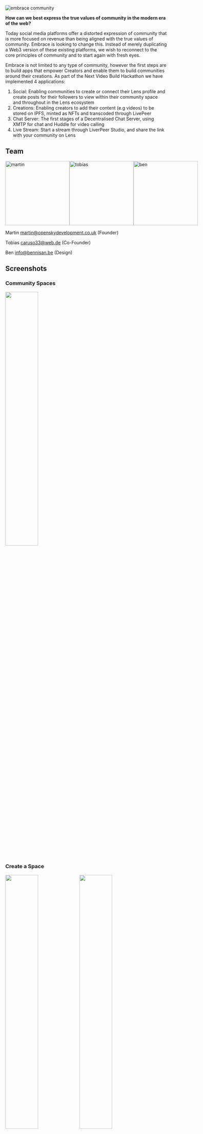![embrace community](https://lets.embrace.community/logos/embrace-earth-web.png)

**How can we best express the true values of community in the modern era of the web?**

Today social media platforms offer a distorted expression of community that is more focused on revenue than being aligned with the true values of community. Embrace is looking to change this.
Instead of merely duplicating a Web3 version of these existing platforms, we wish to reconnect to the core principles of community and to start again with fresh eyes.

Embrace is not limited to any type of community, however the first steps are to build apps that empower Creators and enable them to build communities around their creations. As part of the Next Video Build Hackathon we have implemented 4 applications:

1.  Social: Enabling communities to create or connect their Lens profile and create posts for their followers to view within their community space and throughout in the Lens ecosystem
2.  Creations: Enabling creators to add their content (e.g videos) to be stored on IPFS, minted as NFTs and transcoded through LivePeer
3.  Chat Server: The first stages of a Decentralised Chat Server, using XMTP for chat and Huddle for video calling
4.  Live Stream: Start a stream through LiverPeer Studio, and share the link with your community on Lens

## Team

<div style="display: flex; justify-content: space-between;">
<img src="https://i.imgur.com/LIMblFg.jpg" alt="martin" style="height: 200px;" />
<img src="https://i.imgur.com/MKspbN4.png" alt="tobias" style="height: 200px;" />

<img src="https://i.imgur.com/Vxj7mc3.png" alt="ben" style="height: 200px;" />
</div>

Martin <martin@openskydevelopment.co.uk> (Founder)

Tobias <caruso33@web.de> (Co-Founder)

Ben <info@bennisan.be> (Design)

## Screenshots

### Community Spaces

<div>
<img src="https://lets.embrace.community/screenshots/spaces-1.png" style="width: 45%;" />
</div>

### Create a Space

<div>
<img src="https://lets.embrace.community/screenshots/create-1.png" style="width: 45%;" />
<img src="https://lets.embrace.community/screenshots/create-2.png" style="width: 45%;" />
</div>
<div>
<img src="https://lets.embrace.community/screenshots/create-3.png" style="width: 45%;" />
</div>

### Apps

### Social App

_Using Lens Protocol and Livepeer for transcoding video media files_

<div>
<img src="https://lets.embrace.community/screenshots/social-1.png" style="width: 45%;" />
<img src="https://lets.embrace.community/screenshots/social-2.png" style="width: 45%;" />
</div>
<div>
<img src="https://lets.embrace.community/screenshots/social-3.png" style="width: 45%;" />
<img src="https://lets.embrace.community/screenshots/social-4.png" style="width: 45%;" />
</div>

### Creations App

_Using IPFS for media storage and Livepeer.js + Livepeer Studio for transcoding_

<div>
<img src="https://lets.embrace.community/screenshots/creations-1.png" style="width: 45%;" />
<img src="https://lets.embrace.community/screenshots/creations-2.png" style="width: 45%;" />
</div>
<div>
<img src="https://lets.embrace.community/screenshots/creations-3.png" style="width: 45%;" />
<img src="https://lets.embrace.community/screenshots/creations-4.png" style="width: 45%;" />
</div>

### Chat Server

_Using XMTP for chat and Huddle for video calls_

<div>
<img src="https://lets.embrace.community/screenshots/chat-1.png" style="width: 45%;" />
<img src="https://lets.embrace.community/screenshots/chat-2.png" style="width: 45%;" />
</div>

### Live Streaming App

_Live Streaming through WebRTC and Livepeer.js + Livepeer Studio_

<div>
<img src="https://lets.embrace.community/screenshots/stream-1.png" style="width: 45%;" />
<img src="https://lets.embrace.community/screenshots/stream-2.png" style="width: 45%;" />
</div>

## Video Submission

[Embrace dApp - stored on IPFS and transcoded through Livepeer](https://next-video.embrace.community/embrace/creations?collectionId=1&creationId=3)

[Loom (Backup)](https://www.loom.com/share/7bd16ae371e44f709b2aa61d9b08f877)

## Frontend

Build using Next.Js, React, Redux, Tailwind, Ethers.js  
[Deployed Frontend](https://next-video.embrace.community)

## Contracts

### Polgyon Mumbai

```shell
EmbraceAccounts deployed to 0xb67c789B6DaFccEfda2e6B66c4c5c72f835E96DF
EmbraceApps deployed to 0x79cf9C8De5C1c5F878366e14E4641aB2d43DA41D
EmbraceSpaces deployed to 0x7B9C2684445a119060209a97eD4F443f5884F3eB
EmbraceCreations deployed to 0x94137d87b89301D28FF1C653017fCc1baa4D1d3A
EmbraceSocials deployed to 0x9b7904bC7F024c238870d64520FD2B0385d78223
```

## Presentation & Design

[Slides](https://docs.google.com/presentation/d/1Wtra-i2t8A_XgffPHdZIZhMDywYd47lk8Ju__mpCn_c/edit?usp=sharing)

[Figma Design](https://www.figma.com/proto/sEmV82YmSN96KVMeIUcuh0/Embrace.community?node-id=15%3A1107&scaling=scale-down-width&page-id=0%3A1&starting-point-node-id=9%3A646)
